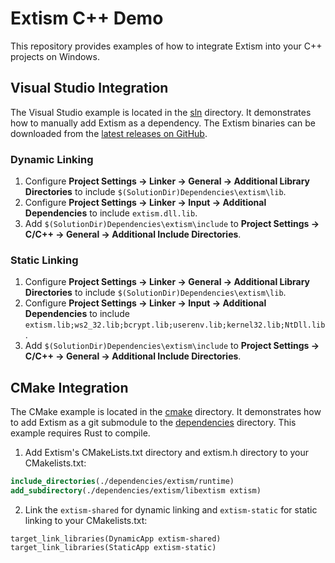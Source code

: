 # Extism C++ Demo

This repository provides examples of how to integrate Extism into your C++ projects on Windows.

## Visual Studio Integration

The Visual Studio example is located in the [sln](./sln/) directory. It demonstrates how to manually add Extism as a dependency. The Extism binaries can be downloaded from the [latest releases on GitHub](https://github.com/extism/extism/releases). 

### Dynamic Linking

1. Configure **Project Settings -> Linker -> General -> Additional Library Directories** to include `$(SolutionDir)Dependencies\extism\lib`.
2. Configure **Project Settings -> Linker -> Input -> Additional Dependencies** to include `extism.dll.lib`.
3. Add `$(SolutionDir)Dependencies\extism\include` to **Project Settings -> C/C++ -> General -> Additional Include Directories**.

### Static Linking

1. Configure **Project Settings -> Linker -> General -> Additional Library Directories** to include `$(SolutionDir)Dependencies\extism\lib`.
2. Configure **Project Settings -> Linker -> Input -> Additional Dependencies** to include `extism.lib;ws2_32.lib;bcrypt.lib;userenv.lib;kernel32.lib;NtDll.lib`.
3. Add `$(SolutionDir)Dependencies\extism\include` to **Project Settings -> C/C++ -> General -> Additional Include Directories**.

## CMake Integration

The CMake example is located in the [cmake](./cmake/) directory. It demonstrates how to add Extism as a git submodule to the [dependencies](./cmake/dependencies/extism/) directory. This example requires Rust to compile.

1. Add Extism's CMakeLists.txt directory and extism.h directory to your CMakelists.txt:

```cmake
include_directories(./dependencies/extism/runtime)
add_subdirectory(./dependencies/extism/libextism extism)
```

2. Link the `extism-shared` for dynamic linking and `extism-static` for static linking to your CMakelists.txt:

```
target_link_libraries(DynamicApp extism-shared)
target_link_libraries(StaticApp extism-static)
```